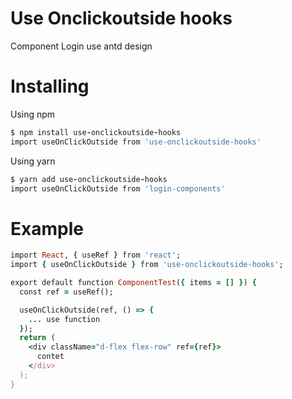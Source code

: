 # Use Onclickoutside hooks

Component Login use antd design

# Installing

Using npm

```ruby
$ npm install use-onclickoutside-hooks
import useOnClickOutside from 'use-onclickoutside-hooks'
```

Using yarn

```ruby
$ yarn add use-onclickoutside-hooks
import useOnClickOutside from 'login-components'
```

# Example

```ruby
import React, { useRef } from 'react';
import { useOnClickOutside } from 'use-onclickoutside-hooks';

export default function ComponentTest({ items = [] }) {
  const ref = useRef();

  useOnClickOutside(ref, () => {
    ... use function
  });
  return (
    <div className="d-flex flex-row" ref={ref}>
      contet
    </div>
  );
}

```
